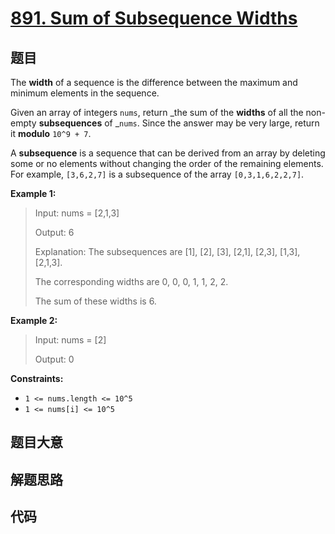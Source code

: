 # [891. Sum of Subsequence Widths](https://leetcode.com/problems/sum-of-subsequence-widths/)

## 题目

The **width** of a sequence is the difference between the maximum and minimum
elements in the sequence.

Given an array of integers `nums`, return _the sum of the **widths** of all
the non-empty **subsequences** of _`nums`. Since the answer may be very large,
return it **modulo** `10^9 + 7`.

A **subsequence** is a sequence that can be derived from an array by deleting
some or no elements without changing the order of the remaining elements. For
example, `[3,6,2,7]` is a subsequence of the array `[0,3,1,6,2,2,7]`.

**Example 1:**

> Input: nums = [2,1,3]
>
> Output: 6
>
> Explanation: The subsequences are [1], [2], [3], [2,1], [2,3], [1,3], [2,1,3].
>
> The corresponding widths are 0, 0, 0, 1, 1, 2, 2.
>
> The sum of these widths is 6.

**Example 2:**

> Input: nums = [2]
>
> Output: 0

**Constraints:**

- `1 <= nums.length <= 10^5`
- `1 <= nums[i] <= 10^5`

## 题目大意

## 解题思路

## 代码

```javascript

```
